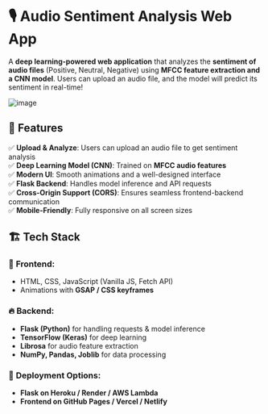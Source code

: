 # 🎙️ **Audio Sentiment Analysis Web App**  
A **deep learning-powered web application** that analyzes the **sentiment of audio files** (Positive, Neutral, Negative) using **MFCC feature extraction and a CNN model**. Users can upload an audio file, and the model will predict its sentiment in real-time!  


![image](https://github.com/user-attachments/assets/3d931c15-0f7b-495d-8d8b-f634c6dad20b)


## 🌟 **Features**  
✅ **Upload & Analyze**: Users can upload an audio file to get sentiment analysis  
✅ **Deep Learning Model (CNN)**: Trained on **MFCC audio features**  
✅ **Modern UI**: Smooth animations and a well-designed interface  
✅ **Flask Backend**: Handles model inference and API requests  
✅ **Cross-Origin Support (CORS)**: Ensures seamless frontend-backend communication  
✅ **Mobile-Friendly**: Fully responsive on all screen sizes 

## 🏗 **Tech Stack**  
### 🎨 **Frontend:**  
- HTML, CSS, JavaScript (Vanilla JS, Fetch API)  
- Animations with **GSAP / CSS keyframes**

### 🔥 **Backend:**  
- **Flask (Python)** for handling requests & model inference  
- **TensorFlow (Keras)** for deep learning  
- **Librosa** for audio feature extraction  
- **NumPy, Pandas, Joblib** for data processing

### 🚀 **Deployment Options:**  
- **Flask on Heroku / Render / AWS Lambda**  
- **Frontend on GitHub Pages / Vercel / Netlify**
